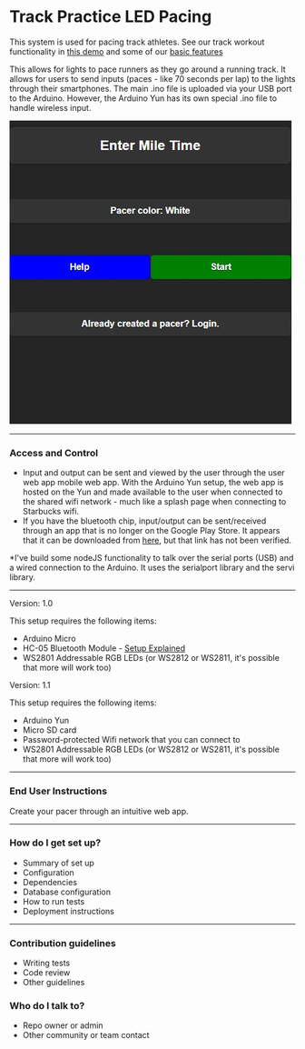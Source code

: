 # Track Practice LED Pacing #

This system is used for pacing track athletes. See our track workout functionality in [this demo](https://www.youtube.com/watch?v=brJRkPgrA1k) and some of our [basic features](https://www.youtube.com/watch?v=GPfT1HgIodE)

This allows for lights to pace runners as they go around a running track. It allows for users to send inputs (paces - like 70 seconds per lap) to the lights through their smartphones. The main .ino file is uploaded via your USB port to the Arduino. However, the Arduino Yun has its own special .ino file to handle wireless input.

[![](https://github.com/davidhudman/TrackPracticeArduinoLEDPacing/blob/master/Screenshots/TrackPracticeSS02.JPG)](https://github.com/davidhudman/TrackPracticeArduinoLEDPacing)

--------
### Access and Control ###

* Input and output can be sent and viewed by the user through the user web app mobile web app. With the Arduino Yun setup, the web app is hosted on the Yun and made available to the user when connected to the shared wifi network - much like a splash page when connecting to Starbucks wifi.
* If you have the bluetooth chip, input/output can be sent/received through an app that is no longer on the Google Play Store. It appears that it can be downloaded from [here](http://arduino-bluetooth-terminal.soft112.com/), but that link has not been verified.

*I've build some nodeJS functionality to talk over the serial ports (USB) and a wired connection to the Arduino. It uses the serialport library and the servi library.

--------


Version: 1.0

This setup requires the following items:

* Arduino Micro
* HC-05 Bluetooth Module - [Setup Explained](http://www.instructables.com/id/Arduino-AND-Bluetooth-HC-05-Connecting-easily/)
* WS2801 Addressable RGB LEDs (or WS2812 or WS2811, it's possible that more will work too)

Version: 1.1

This setup requires the following items:

* Arduino Yun
* Micro SD card
* Password-protected Wifi network that you can connect to
* WS2801 Addressable RGB LEDs (or WS2812 or WS2811, it's possible that more will work too)

---------

### End User Instructions ###

Create your pacer through an intuitive web app.

-------------

### How do I get set up? ###

* Summary of set up
* Configuration
* Dependencies
* Database configuration
* How to run tests
* Deployment instructions

------------

### Contribution guidelines ###

* Writing tests
* Code review
* Other guidelines

### Who do I talk to? ###

* Repo owner or admin
* Other community or team contact